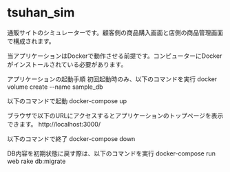 # tsuhan_sim
通販サイトのシミュレーターです。顧客側の商品購入画面と店側の商品管理画面で構成されます。

当アプリケーションはDockerで動作させる前提です。コンピューターにDockerがインストールされている必要があります。

アプリケーションの起動手順
初回起動時のみ、以下のコマンドを実行
docker volume create --name sample_db

以下のコマンドで起動
docker-compose up

ブラウザで以下のURLにアクセスするとアプリケーションのトップページを表示できます。
http://localhost:3000/

以下のコマンドで終了
docker-compose down

DB内容を初期状態に戻す際は、以下のコマンドを実行
docker-compose run web rake db:migrate
